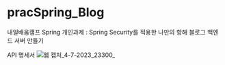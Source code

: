 # pracSpring_Blog
내일배움캠프 Spring 개인과제 : Spring Security를 적용한 나만의 항해 블로그 백엔드 서버 만들기

API 명세서
![웹 캡처_4-7-2023_23300_](https://github.com/song-eojin/pracSpring_Blog/assets/122079064/6985bbc3-96d1-4d78-b6db-7355b4a746a3)


